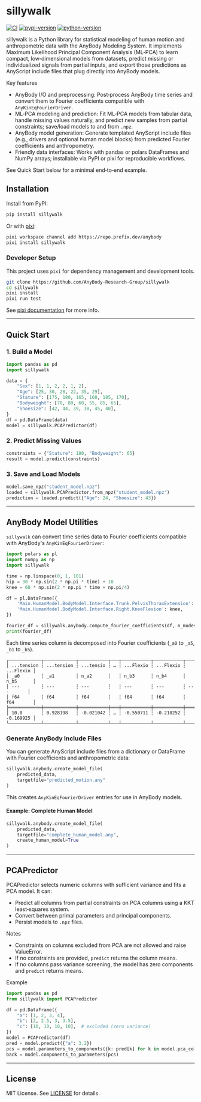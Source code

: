 # sillywalk

[![CI](https://img.shields.io/github/actions/workflow/status/AnyBody-Research-Group/sillywalk/ci.yml?style=flat-square&branch=main)](https://github.com/AnyBody-Research-Group/sillywalk/actions/workflows/ci.yml)
[![pypi-version](https://img.shields.io/pypi/v/sillywalk.svg?logo=pypi&logoColor=white&style=flat-square)](https://pypi.org/project/sillywalk)
[![python-version](https://img.shields.io/pypi/pyversions/sillywalk?logoColor=white&logo=python&style=flat-square)](https://pypi.org/project/sillywalk)

sillywalk is a Python library for statistical modeling of human motion and anthropometric data with the AnyBody Modeling System. It implements Maximum Likelihood Principal Component Analysis (ML‑PCA) to learn compact, low‑dimensional models from datasets, predict missing or individualized signals from partial inputs, and export those predictions as AnyScript include files that plug directly into AnyBody models.

Key features

- AnyBody I/O and preprocessing: Post‑process AnyBody time series and convert them to Fourier coefficients compatible with `AnyKinEqFourierDriver`.
- ML‑PCA modeling and prediction: Fit ML‑PCA models from tabular data, handle missing values naturally, and predict new samples from partial constraints; save/load models to and from `.npz`.
- AnyBody model generation: Generate templated AnyScript include files (e.g., drivers and optional human model blocks) from predicted Fourier coefficients and anthropometry.
- Friendly data interfaces: Works with pandas or polars DataFrames and NumPy arrays; installable via PyPI or pixi for reproducible workflows.

See Quick Start below for a minimal end‑to‑end example.

## Installation

Install from PyPI:

```bash
pip install sillywalk
```

Or with [pixi](https://pixi.sh):

```bash
pixi workspace channel add https://repo.prefix.dev/anybody
pixi install sillywalk
```

### Developer Setup

This project uses `pixi` for dependency management and development tools.

```bash
git clone https://github.com/AnyBody-Research-Group/sillywalk
cd sillywalk
pixi install
pixi run test
```

See [pixi documentation](https://pixi.sh/latest/) for more info.

---

## Quick Start

### 1. Build a Model

```python
import pandas as pd
import sillywalk

data = {
    "Sex": [1, 1, 2, 2, 1, 2],
    "Age": [25, 30, 28, 22, 35, 29],
    "Stature": [175, 180, 165, 160, 185, 170],
    "Bodyweight": [70, 80, 60, 55, 85, 65],
    "Shoesize": [42, 44, 39, 38, 45, 40],
}
df = pd.DataFrame(data)
model = sillywalk.PCAPredictor(df)
```

### 2. Predict Missing Values

```python
constraints = {"Stature": 180, "Bodyweight": 65}
result = model.predict(constraints)
```

### 3. Save and Load Models

```python
model.save_npz("student_model.npz")
loaded = sillywalk.PCAPredictor.from_npz("student_model.npz")
prediction = loaded.predict({"Age": 24, "Shoesize": 43})
```

---

## AnyBody Model Utilities

`sillywalk` can convert time series data to Fourier coefficients compatible with AnyBody's `AnyKinEqFourierDriver`:

```python
import polars as pl
import numpy as np
import sillywalk

time = np.linspace(0, 1, 101)
hip = 30 * np.sin(2 * np.pi * time) + 10
knee = 60 * np.sin(2 * np.pi * time + np.pi/4)

df = pl.DataFrame({
    'Main.HumanModel.BodyModel.Interface.Trunk.PelvisThoraxExtension': hip,
    'Main.HumanModel.BodyModel.Interface.Right.KneeFlexion': knee,
})

fourier_df = sillywalk.anybody.compute_fourier_coefficients(df, n_modes=6)
print(fourier_df)
```

Each time series column is decomposed into Fourier coefficients (`_a0` to `_a5`, `_b1` to `_b5`).

```
┌────────────┬────────────┬───────────┬───┬───────────┬───────────┬───────────┐
│ ...tension ┆ ...tension ┆ ...tensio ┆ … ┆ ...Flexio ┆ ...Flexio ┆ ...Flexio │
│ _a0        ┆ _a1        ┆ n_a2      ┆   ┆ n_b3      ┆ n_b4      ┆ n_b5      │
│ ---        ┆ ---        ┆ ---       ┆   ┆ ---       ┆ ---       ┆ ---       │
│ f64        ┆ f64        ┆ f64       ┆   ┆ f64       ┆ f64       ┆ f64       │
╞════════════╪════════════╪═══════════╪═══╪═══════════╪═══════════╪═══════════╡
│ 10.0       ┆ 0.928198   ┆ -0.021042 ┆ … ┆ -0.550711 ┆ -0.218252 ┆ -0.169925 │
└────────────┴────────────┴───────────┴───┴───────────┴───────────┴───────────┘
```

### Generate AnyBody Include Files

You can generate AnyScript include files from a dictionary or DataFrame with Fourier coefficients and anthropometric data:

```python
sillywalk.anybody.create_model_file(
    predicted_data,
    targetfile="predicted_motion.any"
)
```

This creates `AnyKinEqFourierDriver` entries for use in AnyBody models.

#### Example: Complete Human Model

```python
sillywalk.anybody.create_model_file(
    predicted_data,
    targetfile="complete_human_model.any",
    create_human_model=True
)
```

---

## PCAPredictor

PCAPredictor selects numeric columns with sufficient variance and fits a PCA model. It can:

- Predict all columns from partial constraints on PCA columns using a KKT least‑squares system.
- Convert between primal parameters and principal components.
- Persist models to `.npz` files.

Notes

- Constraints on columns excluded from PCA are not allowed and raise ValueError.
- If no constraints are provided, `predict` returns the column means.
- If no columns pass variance screening, the model has zero components and `predict` returns means.

Example

```python
import pandas as pd
from sillywalk import PCAPredictor

df = pd.DataFrame({
    "a": [1, 2, 3, 4],
    "b": [2, 2.5, 3, 3.5],
    "c": [10, 10, 10, 10],  # excluded (zero variance)
})
model = PCAPredictor(df)
pred = model.predict({"a": 3.2})
pcs = model.parameters_to_components({k: pred[k] for k in model.pca_columns})
back = model.components_to_parameters(pcs)
```

---

## License

MIT License. See [LICENSE](LICENSE) for details.
